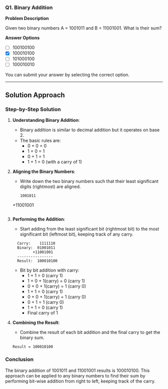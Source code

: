 ### Q1. Binary Addition

**Problem Description**

Given two binary numbers A = 1001011 and B = 11001001. What is their sum?

**Answer Options**

- [ ] 100100100
- [x] 100010100
- [ ] 101000100
- [ ] 100010010

You can submit your answer by selecting the correct option.


---

## Solution Approach

### Step-by-Step Solution

1. **Understanding Binary Addition**:
   - Binary addition is similar to decimal addition but it operates on base 2. 
   - The basic rules are:
     - 0 + 0 = 0
     - 1 + 0 = 1
     - 0 + 1 = 1
     - 1 + 1 = 0 (with a carry of 1)

2. **Aligning the Binary Numbers**:
   - Write down the two binary numbers such that their least significant digits (rightmost) are aligned.

     ```
     1001011
    +11001001
     ```

3. **Performing the Addition**:
   - Start adding from the least significant bit (rightmost bit) to the most significant bit (leftmost bit), keeping track of any carry.

   ```
     Carry:    1111110
     Binary:  01001011
            +11001001
     ----------------
     Result:  100010100
   ```

   - Bit by bit addition with carry:
     - 1 + 1 = 0 (carry 1)
     - 1 + 0 + 1(carry) = 0 (carry 1)
     - 0 + 0 + 1(carry) = 1 (carry 0)
     - 1 + 1 = 0 (carry 1)
     - 0 + 0 + 1(carry) = 1 (carry 0)
     - 0 + 1 = 1 (carry 0)
     - 1 + 1 = 0 (carry 1)
     - Final carry of 1

4. **Combining the Result**:
   - Combine the result of each bit addition and the final carry to get the binary sum.

   ```
   Result = 100010100
   ```

### Conclusion

The binary addition of 1001011 and 11001001 results is 100010100. This approach can be applied to any binary numbers to find their sum by performing bit-wise addition from right to left, keeping track of the carry.

